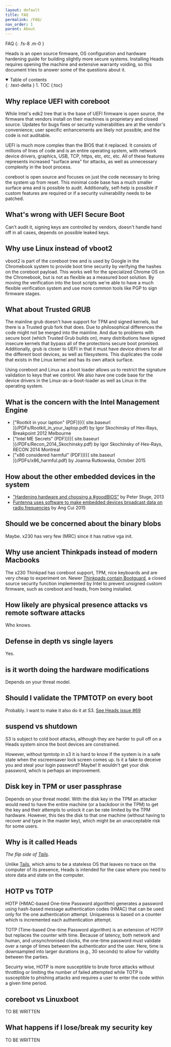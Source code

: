 ```yaml
---
layout: default
title: FAQ
permalink: /FAQ/
nav_order: 1
parent: About
---
```


FAQ
{: .fs-8 .m-0 }

Heads is an open source firmware, OS configuration and hardware hardening guide
 for building slightly more secure systems. Installing Heads requires opening
 the machine and extensive warranty voiding, so this document tries to answer
 some of the questions about it.

<!-- markdownlint-disable MD033 -->
 <details open markdown="block">
   <summary>
     Table of contents
   </summary>
   {: .text-delta }
 1. TOC
 {:toc}
 </details>
 <!-- markdownlint-enable MD033 -->

<!-- markdownlint-disable MD002 -->

Why replace UEFI with coreboot
----

While Intel's edk2 tree that is the base of UEFI firmware is open source, the
 firmware that vendors install on their machines is proprietary and closed
 source. Updates for bugs fixes or security vulnerabilities are at the vendor's
 convenience; user specific enhancements are likely not possible; and the code
 is not auditable.

UEFI is much more complex than the BIOS that it replaced. It consists of
 millions of lines of code and is an entire operating system, with network
 device drivers, graphics, USB, TCP, https, etc, etc, etc. All of these features
 represents increased "surface area" for attacks, as well as unnecessary
 complexity in the boot process.

coreboot is open source and focuses on just the code necessary to bring the
 system up from reset. This minimal code base has a much smaller surface area
 and is possible to audit. Additionally, self-help is possible if custom
 features are required or if a security vulnerability needs to be patched.

What's wrong with UEFI Secure Boot
----

Can't audit it, signing keys are controlled by vendors, doesn't handle hand off
 in all cases, depends on possible leaked keys.

Why use Linux instead of vboot2
----

vboot2 is part of the coreboot tree and is used by Google in the Chromebook
 system to provide boot time security by verifying the hashes on the coreboot
 payload. This works well for the specialized Chrome OS on the Chromebook, but
 is not as flexible as a measured boot solution.
By moving the verification into the boot scripts we're able to have a much
 flexible verification system and use more common tools like PGP to sign
 firmware stages.

What about Trusted GRUB
----

The mainline grub doesn't have support for TPM and signed kernels, but there is
 a Trusted grub fork that does. Due to philosophical differences the code might
 not be merged into the mainline. And due to problems with secure boot (which
 Trusted Grub builds on), many distributions have signed insecure kernels
 that bypass all of the protections secure boot promised.
Additionally, grub is closer to UEFI in that it must have device drivers for
 all the different boot devices, as well as filesystems. This duplicates the
 code that exists in the Linux kernel and has its own attack surface.

Using coreboot and Linux as a boot loader allows us to restrict the signature
 validation to keys that we control. We also have one code base for the device
 drivers in the Linux-as-a-boot-loader as well as Linux in the operating system.

What is the concern with the Intel Management Engine
----

* ["Rootkit in your laption" (PDF)]({{ site.baseurl }}/PDFs/Rootkit_in_your_laptop.pdf)
by Igor Skochinsky of Hex-Rays, Breakpoint 2012 Melbourne
* ["Intel ME Secrets" (PDF)]({{ site.baseurl }}/PDFs/Recon_2014_Skochinsky.pdf) by
Igor Skochinsky of Hex-Rays, RECON 2014 Montreal
* ["x86 considered harmful" (PDF)]({{ site.baseurl }}/PDFs/x86_harmful.pdf) by
Joanna Rutkowska, October 2015

How about the other embedded devices in the system
----

* ["Hardening hardware and choosing a #goodBIOS"](https://media.ccc.de/v/30C3_-_5529_-_en_-_saal_2_-_201312271830_-_hardening_hardware_and_choosing_a_goodbios_-_peter_stuge#t=2372)
by Peter Stuge, 2013
* [Funtenna uses software to make embedded devices broadcast data on radio frequencies](http://www.slate.com/blogs/future_tense/2015/08/05/_funtenna_uses_software_to_make_embedded_devices_broadcast_data_on_radio.html)
by  Ang Cui 2015

Should we be concerned about the binary blobs
----

Maybe. x230 has very few (MRC) since it has native vga init.

Why use ancient Thinkpads instead of modern Macbooks
----

The x230 Thinkpad has coreboot support, TPM, nice keyboards and are very cheap
 to experiment on. Newer
 [Thinkpads contain Bootguard](https://mjg59.dreamwidth.org/33981.html), a
 closed source security function implemented by Intel to prevent unsigned custom
 firmware, such as coreboot and heads, from being installed.

How likely are physical presence attacks vs remote software attacks
----

Who knows.

Defense in depth vs single layers
----

Yes.

is it worth doing the hardware modifications
----

Depends on your threat model.

Should I validate the TPMTOTP on every boot
----

Probably. I want to make it also do it at S3.  [See Heads issue #69](https://github.com/osresearch/heads/issues/69)

suspend vs shutdown
----

S3 is subject to cold boot attacks, although they are harder to pull off on a
 Heads system since the boot devices are constrained.

However, without tpmtotp in s3 it is hard to know if the system is in a safe
 state when the xscreensaver lock screen comes up. Is it a fake to deceive you
 and steal your login password? Maybe! It wouldn't get your disk password,
 which is perhaps an improvement.

Disk key in TPM or user passphrase
----

Depends on your threat model. With the disk key in the TPM an attacker would
 need to have the entire machine (or a backdoor in the TPM) to get the key and
 their attempts to unlock it can be rate limited by the TPM hardware.
However, this ties the disk to that one machine (without having to recover and
 type in the master key), which might be an unacceptable risk for some users.

Why is it called Heads
----

*The flip side of [Tails](https://tails.boum.org/).*

Unlike [Tails](https://tails.boum.org/), which aims to be a stateless OS that
leaves no trace on the computer of its  presence, Heads is intended for the
case where you need to store data and state on the computer.

HOTP vs TOTP
----

HOTP (HMAC-based One-time Password algorithm) generates a password
using hash-based message authentication codes (HMAC) that can be used only for
the one authentication attempt.  Uniqueness is based on a counter which is
incremented each authentication attempt.

TOTP (Time-based One-time Password algorithm) is an extension of HOTP but
replaces the counter with time.  Because of latency, both network and human,
and unsynchronised clocks, the one-time password must validate over a range of
times between the authenticator and the user. Here, time is
downsampled into larger durations (e.g., 30 seconds) to allow for validity
between the parties.

Secuirty wise, HOTP is more susceptible to brute force attacks without
throttling or limiting the number of failed attempted while TOTP is susceptible
to phishing attacks and requires a user to enter the code within a given time
period.

coreboot vs Linuxboot
----

TO BE WRITTEN

What happens if I lose/break my security key
----

TO BE WRITTEN

